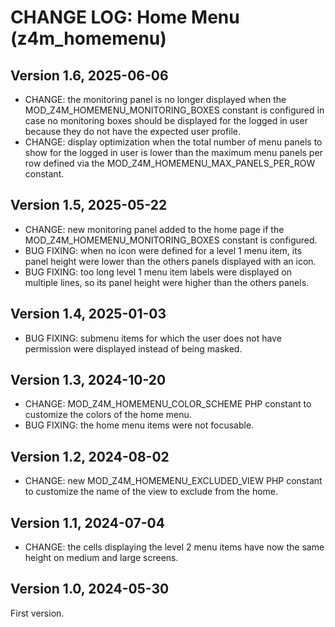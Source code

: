 # CHANGE LOG: Home Menu (z4m_homemenu)

## Version 1.6, 2025-06-06
- CHANGE: the monitoring panel is no longer displayed when the MOD_Z4M_HOMEMENU_MONITORING_BOXES constant is configured
  in case no monitoring boxes should be displayed for the logged in user because they do not have the expected user profile.
- CHANGE: display optimization when the total number of menu panels to show for the logged in user is lower than the maximum
  menu panels per row defined via the MOD_Z4M_HOMEMENU_MAX_PANELS_PER_ROW constant.

## Version 1.5, 2025-05-22
- CHANGE: new monitoring panel added to the home page if the MOD_Z4M_HOMEMENU_MONITORING_BOXES constant is configured.
- BUG FIXING: when no icon were defined for a level 1 menu item, its panel height were lower than the others panels displayed with an icon.
- BUG FIXING: too long level 1 menu item labels were displayed on multiple lines, so its panel height were higher than the others panels.

## Version 1.4, 2025-01-03
- BUG FIXING: submenu items for which the user does not have permission were displayed instead of being masked.

## Version 1.3, 2024-10-20
- CHANGE: MOD_Z4M_HOMEMENU_COLOR_SCHEME PHP constant to customize the colors of
  the home menu.
- BUG FIXING: the home menu items were not focusable.

## Version 1.2, 2024-08-02
- CHANGE: new MOD_Z4M_HOMEMENU_EXCLUDED_VIEW PHP constant to customize the name
  of the view to exclude from the home.

## Version 1.1, 2024-07-04
- CHANGE: the cells displaying the level 2 menu items have now the same height
  on medium and large screens.

## Version 1.0, 2024-05-30
First version.